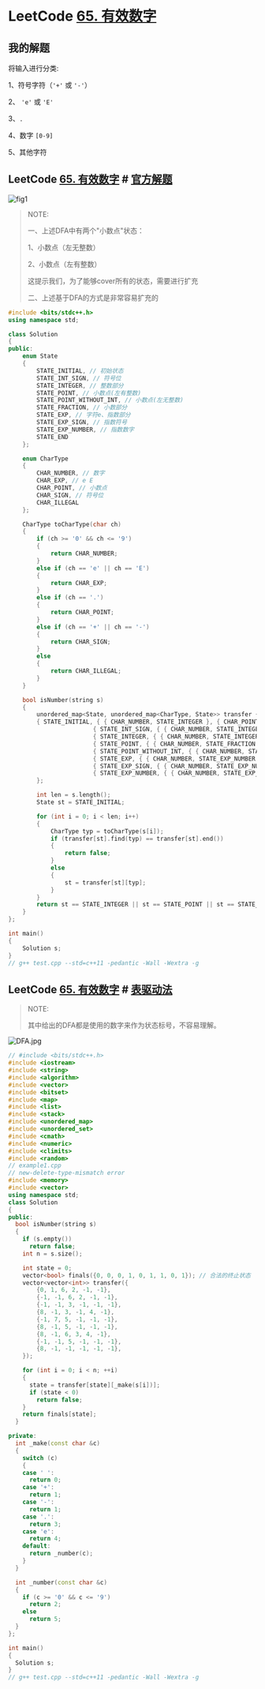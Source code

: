 # LeetCode [65. 有效数字](https://leetcode-cn.com/problems/valid-number/) 

## 我的解题

将输入进行分类:

1、符号字符（`'+'` 或 `'-'`）

2、 `'e'` 或 `'E'` 

3、`.`

4、数字 `[0-9]`

5、其他字符



## LeetCode [65. 有效数字](https://leetcode-cn.com/problems/valid-number/) # [官方解题](https://leetcode-cn.com/problems/valid-number/solution/you-xiao-shu-zi-by-leetcode-solution-298l/)

![fig1](https://assets.leetcode-cn.com/solution-static/65/1.png)

> NOTE:
>
> 一、上述DFA中有两个"小数点"状态：
>
> 1、小数点（左无整数）
>
> 2、小数点（左有整数）
>
> 这提示我们，为了能够cover所有的状态，需要进行扩充
>
> 二、上述基于DFA的方式是非常容易扩充的



```C++
#include <bits/stdc++.h>
using namespace std;

class Solution
{
public:
	enum State
	{
		STATE_INITIAL, // 初始状态
		STATE_INT_SIGN, // 符号位
		STATE_INTEGER, // 整数部分
		STATE_POINT, // 小数点(左有整数)
		STATE_POINT_WITHOUT_INT, // 小数点(左无整数)
		STATE_FRACTION, // 小数部分
		STATE_EXP, // 字符e、指数部分
		STATE_EXP_SIGN, // 指数符号
		STATE_EXP_NUMBER, // 指数数字
		STATE_END
	};

	enum CharType
	{
		CHAR_NUMBER, // 数字
		CHAR_EXP, // e E
		CHAR_POINT, // 小数点
		CHAR_SIGN, // 符号位
		CHAR_ILLEGAL
	};

	CharType toCharType(char ch)
	{
		if (ch >= '0' && ch <= '9')
		{
			return CHAR_NUMBER;
		}
		else if (ch == 'e' || ch == 'E')
		{
			return CHAR_EXP;
		}
		else if (ch == '.')
		{
			return CHAR_POINT;
		}
		else if (ch == '+' || ch == '-')
		{
			return CHAR_SIGN;
		}
		else
		{
			return CHAR_ILLEGAL;
		}
	}

	bool isNumber(string s)
	{
		unordered_map<State, unordered_map<CharType, State>> transfer { //
		{ STATE_INITIAL, { { CHAR_NUMBER, STATE_INTEGER }, { CHAR_POINT, STATE_POINT_WITHOUT_INT }, { CHAR_SIGN, STATE_INT_SIGN } } }, //
						{ STATE_INT_SIGN, { { CHAR_NUMBER, STATE_INTEGER }, { CHAR_POINT, STATE_POINT_WITHOUT_INT } } }, //
						{ STATE_INTEGER, { { CHAR_NUMBER, STATE_INTEGER }, { CHAR_EXP, STATE_EXP }, { CHAR_POINT, STATE_POINT } } }, //
						{ STATE_POINT, { { CHAR_NUMBER, STATE_FRACTION }, { CHAR_EXP, STATE_EXP } } }, //
						{ STATE_POINT_WITHOUT_INT, { { CHAR_NUMBER, STATE_FRACTION } } }, { STATE_FRACTION, { { CHAR_NUMBER, STATE_FRACTION }, { CHAR_EXP, STATE_EXP } } }, //
						{ STATE_EXP, { { CHAR_NUMBER, STATE_EXP_NUMBER }, { CHAR_SIGN, STATE_EXP_SIGN } } }, //
						{ STATE_EXP_SIGN, { { CHAR_NUMBER, STATE_EXP_NUMBER } } }, //
						{ STATE_EXP_NUMBER, { { CHAR_NUMBER, STATE_EXP_NUMBER } } } //
		};

		int len = s.length();
		State st = STATE_INITIAL;

		for (int i = 0; i < len; i++)
		{
			CharType typ = toCharType(s[i]);
			if (transfer[st].find(typ) == transfer[st].end())
			{
				return false;
			}
			else
			{
				st = transfer[st][typ];
			}
		}
		return st == STATE_INTEGER || st == STATE_POINT || st == STATE_FRACTION || st == STATE_EXP_NUMBER || st == STATE_END;
	}
};

int main()
{
	Solution s;
}
// g++ test.cpp --std=c++11 -pedantic -Wall -Wextra -g


```





## LeetCode [65. 有效数字](https://leetcode-cn.com/problems/valid-number/) # [表驱动法](https://leetcode-cn.com/problems/valid-number/solution/biao-qu-dong-fa-by-user8973/)

> NOTE:
>
> 其中给出的DFA都是使用的数字来作为状态标号，不容易理解。

![DFA.jpg](https://pic.leetcode-cn.com/0683d701f2948a2bd8c235867c21a3aed5977691f129ecf34d681d43d57e339c-DFA.jpg)

```c++
// #include <bits/stdc++.h>
#include <iostream>
#include <string>
#include <algorithm>
#include <vector>
#include <bitset>
#include <map>
#include <list>
#include <stack>
#include <unordered_map>
#include <unordered_set>
#include <cmath>
#include <numeric>
#include <climits>
#include <random>
// example1.cpp
// new-delete-type-mismatch error
#include <memory>
#include <vector>
using namespace std;
class Solution
{
public:
  bool isNumber(string s)
  {
    if (s.empty())
      return false;
    int n = s.size();

    int state = 0;
    vector<bool> finals({0, 0, 0, 1, 0, 1, 1, 0, 1}); // 合法的终止状态
    vector<vector<int>> transfer({
        {0, 1, 6, 2, -1, -1},
        {-1, -1, 6, 2, -1, -1},
        {-1, -1, 3, -1, -1, -1},
        {8, -1, 3, -1, 4, -1},
        {-1, 7, 5, -1, -1, -1},
        {8, -1, 5, -1, -1, -1},
        {8, -1, 6, 3, 4, -1},
        {-1, -1, 5, -1, -1, -1},
        {8, -1, -1, -1, -1, -1},
    });

    for (int i = 0; i < n; ++i)
    {
      state = transfer[state][_make(s[i])];
      if (state < 0)
        return false;
    }
    return finals[state];
  }

private:
  int _make(const char &c)
  {
    switch (c)
    {
    case ' ':
      return 0;
    case '+':
      return 1;
    case '-':
      return 1;
    case '.':
      return 3;
    case 'e':
      return 4;
    default:
      return _number(c);
    }
  }

  int _number(const char &c)
  {
    if (c >= '0' && c <= '9')
      return 2;
    else
      return 5;
  }
};

int main()
{
  Solution s;
}
// g++ test.cpp --std=c++11 -pedantic -Wall -Wextra -g

```

